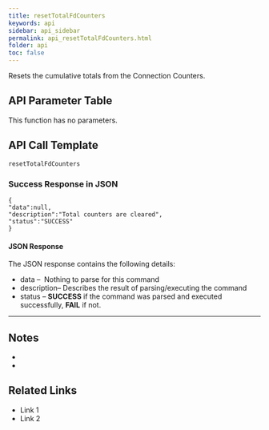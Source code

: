 ```yaml
---
title: resetTotalFdCounters
keywords: api
sidebar: api_sidebar
permalink: api_resetTotalFdCounters.html
folder: api
toc: false
---
```




Resets the cumulative totals from the Connection Counters.





## API Parameter Table

This function has no parameters.



## API Call Template

``` 
resetTotalFdCounters
```



### Success Response in JSON

``` 
{
"data":null,
"description":"Total counters are cleared",
"status":"SUCCESS"
}
```



#### JSON Response

The JSON response contains the following details:

- data –  Nothing to parse for this command
- description– Describes the result of parsing/executing the command
- status – **SUCCESS** if the command was parsed and executed successfully, **FAIL** if not.

------

## Notes

- ​
- ​





## **Related Links**

- Link 1
- Link 2